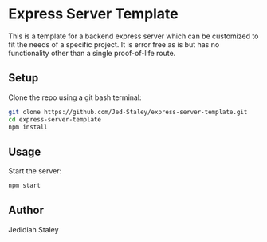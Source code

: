 # Express Server Template

This is a template for a backend express server which can be customized to fit the needs of a specific project. It is error free as is but has no functionality other than a single proof-of-life route.

## Setup

Clone the repo using a git bash terminal:

```bash
git clone https://github.com/Jed-Staley/express-server-template.git
cd express-server-template
npm install
```

## Usage

Start the server:

```bash
npm start
```

## Author

Jedidiah Staley
